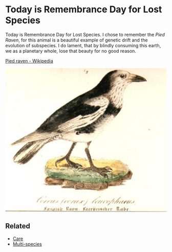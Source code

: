 # Today is Remembrance Day for Lost Species

Today is Remembrance Day for Lost Species. I chose to remember the *Pied Raven*, for this animal is a beautiful example of genetic drift and the evolution of subspecies. I do lament, that by blindly consuming this earth, we as a planetary whole, lose that beauty for no good reason.

[Pied raven - Wikipedia](https://en.wikipedia.org/wiki/Pied_raven)

![](assets/Pasted%20image%2020230123155737.png)

## Related
- [Care](notes/Care.md) 
- [Multi-species](notes/Multi-species.md)